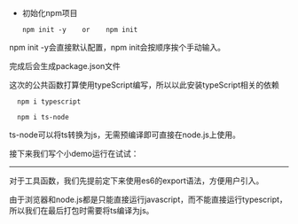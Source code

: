 - 初始化npm项目

      npm init -y    or    npm init
npm init -y会直接默认配置，npm init会按顺序挨个手动输入。

完成后会生成package.json文件

这次的公共函数打算使用typeScript编写，所以以此安装typeScript相关的依赖

      npm i typescript

      npm i ts-node

ts-node可以将ts转换为js，无需预编译即可直接在node.js上使用。

接下来我们写个小demo运行在试试：

----

对于工具函数，我们先提前定下来使用es6的export语法，方便用户引入。

由于浏览器和node.js都是只能直接运行javascript，而不能直接运行typescript，所以我们在最后打包时需要将ts编译为js。


